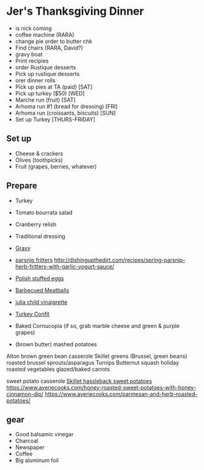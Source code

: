 # Jer's Thanksgiving Dinner

- is nick coming
- coffee machine (RARA)
- change pie order to butter chk
- Find chairs (RARA, David?)
- gravy boat
- Print recipies
- order Rustique desserts
- Pick up rustique desserts
- orer dinner rolls
- Pick up pies at TA (paid) [SAT]
- Pick up turkey ($50) [WED]
- Marche run (fruit) [SAT]
- Arhoma run #1 (bread for dressing) [FRI]
- Arhoma run (croissants, biscuits) [SUN]
- Set up Turkey [THURS-FRIDAY]

## Set up

- Cheese & crackers
- Olives (toothpicks)
- Fruit (grapes, berries, whatever)

## Prepare

- Turkey
- Tomato bourrata salad
- Cranberry relish
- Traditional dressing
- [Gravy](https://www.delish.com/holiday-recipes/thanksgiving/a22646698/turkey-gravy-without-drippings-recipe/)
- [parsnip fritters](https://www.youtube.com/watch?v=WD0Y9e8EYwE)
http://dishingupthedirt.com/recipes/spring-parsnip-herb-fritters-with-garlic-yogurt-sauce/


- [Polish stuffed eggs](https://www.thespruceeats.com/polish-stuffed-eggs-jajka-faszerowany-recipe-1135637)
- [Barbecued Meatballs](https://www.tasteofhome.com/recipes/barbecued-meatballs/)
- [julia child vinaigrette](https://www.newsobserver.com/living/article210606649.html)
- [Turkey Confit](https://www.saveur.com/article/Recipes/Turkey-Confit)
- Baked Cornucopia (if so, grab marble cheese and green & purple grapes)
- (brown butter) mashed potatoes

Alton brown green bean casserole
Skillet greens (Brussel, green beans)
roasted brussel sprouts/asparagus
Turnips
Butternut squash
holiday roasted vegetables
glazed/baked carrots

sweet potato casserole
[Skillet hassleback sweet potatoes](https://www.tasteofhome.com/recipes/skillet-hasselback-sweet-potatoes/)
https://www.averiecooks.com/honey-roasted-sweet-potatoes-with-honey-cinnamon-dip/
https://www.averiecooks.com/parmesan-and-herb-roasted-potatoes/

## gear

- Good balsamic vinegar
- Charcoal
- Newspaper
- Coffee
- Big aluminum foil

